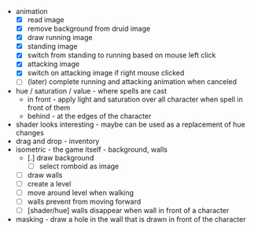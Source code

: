 - animation
  - [x] read image
  - [x] remove background from druid image
  - [x] draw running image
  - [x] standing image
  - [x] switch from standing to running based on mouse left click
  - [x] attacking image
  - [x] switch on attacking image if right mouse clicked
  - [ ] (later) complete running and attacking animation when canceled
- hue / saturation / value - where spells are cast
  - in front - apply light and saturation over all character when spell in front of them
  - behind - at the edges of the character
- shader looks interesting - maybe can be used as a replacement of hue changes
- drag and drop - inventory
- isometric - the game itself - background, walls
  - [.] draw background
    - [ ] select romboid as image
  - [ ] draw walls
  - [ ] create a level
  - [ ] move around level when walking
  - [ ] walls prevent from moving forward
  - [ ] [shader/hue] walls disappear when wall in front of a character 
- masking - draw a hole in the wall that is drawn in front of the character
